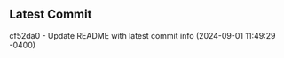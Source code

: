 
## Latest Commit
cf52da0 - Update README with latest commit info (2024-09-01 11:49:29 -0400) <Yunxi-Zhou>
